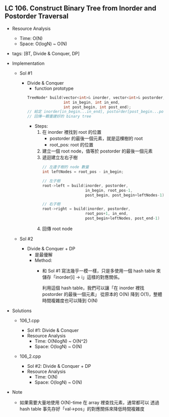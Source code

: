 ## LC 106. Construct Binary Tree from Inorder and Postorder Traversal
- Resource Analysis
    - Time: O(N)
    - Space: O(logN) ~ O(N)

- tags: [BT, Divide & Conquer, DP]

- Implementation
    - Sol #1
        - Divide & Conquer
            - function prototype
            ```C++
            TreeNode* build(vector<int>& inorder, vector<int>& postorder,
                            int in_begin, int in_end,
                            int post_begin, int post_end);
            // 給定 inorder[in_begin...in_end], postorder[post_begin...post_end]
            // 回傳一顆重建好的 binary tree
            ```
            - Steps:
                1.  在 inorder 裡找到 root 的位置 
                    - postorder 的最後一個元素，就是這棵樹的 root
                    - root_pos: root 的位置
                2.  建立一個 root node，值等於 postorder 的最後一個元素
                3.  遞迴建立左右子樹
                    ```C++
                    // 左邊子樹的 node 數量
                    int leftNodes = root_pos - in_begin;
                    
                    // 左子樹
                    root->left = build(inorder, postorder,
                                       in_begin, root_pos-1,
                                       post_begin, post_begin+leftNodes-1)
                    
                    // 右子樹
                    root->right = build(inorder, postorder,
                                       root_pos+1, in_end,
                                       post_begin+leftNodes, post_end-1)
                4. 回傳 root node  
                 
    - Sol #2
        - Divide & Conquer + DP
            - 是最優解
            - Method:
                - 和 Sol #1 寫法幾乎一模一樣，只是多使用一個 hash table 來
                  儲存「inorder[i] -> i」這樣的對應關係。
                  
                  利用這個 hash table，我們可以讓「在 inorder 裡找 postorder 的最後一個元素」
                  從原本的 O(N) 降到 O(1)，整體時間複雜度也可以降到 O(N) 
                    
- Solutions
    - 106_1.cpp
        - Sol #1: Divide & Conquer
        - Resource Analysis
            - Time: O(NlogN) ~ O(N^2)
            - Space: O(logN) ~ O(N)

    - 106_2.cpp
        - Sol #2: Divide & Conquer + DP
        - Resource Analysis
            - Time: O(N)
            - Space: O(logN) ~ O(N)  

- Note
    - 如果需要大量地使用 O(N)-time 在 array 裡查找元素，通常都可以
      透過 hash table 事先存好「val->pos」的對應關係來降低時間複雜度  
